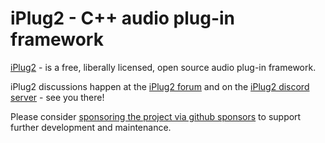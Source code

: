 # iPlug2 - C++ audio plug-in framework

[iPlug2](https://iplug2.github.io/) - is a free, liberally licensed, open source audio plug-in framework.

iPlug2 discussions happen at the [iPlug2 forum](https://iplug2.discourse.group) and on the [iPlug2 discord server](https://discord.gg/7h9HW8N9Ke) - see you there!

Please consider [sponsoring the project via github sponsors](https://github.com/sponsors/iplug2) to support further development and maintenance.
